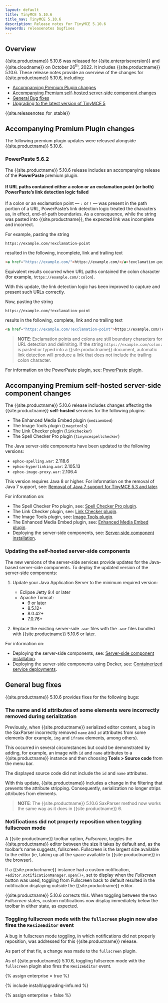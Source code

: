 ```yaml
---
layout: default
title: TinyMCE 5.10.6
title_nav: TinyMCE 5.10.6
description: Release notes for TinyMCE 5.10.6
keywords: releasenotes bugfixes
---
```


## Overview

{{site.productname}} 5.10.6 was released for {{site.enterpriseversion}} and {{site.cloudname}} on October 26<sup>th</sup>, 2022. It includes {{site.productname}} 5.10.6. These release notes provide an overview of the changes for {{site.productname}} 5.10.6, including:

- [Accompanying Premium Plugin changes](#accompanyingpremiumpluginchanges)
- [Accompanying Premium self-hosted server-side component changes](#accompanyingpremiumself-hostedserver-sidecomponentchanges)
- [General Bug fixes](#generalbugfixes)
- [Upgrading to the latest version of TinyMCE 5](#upgradingtothelatestversionoftinymce5)

{{site.releasenotes_for_stable}}

## Accompanying Premium Plugin changes

The following premium plugin updates were released alongside {{site.productname}} 5.10.6.

### PowerPaste 5.6.2

The {{site.productname}} 5.10.6 release includes an accompanying release of the **PowerPaste** premium plugin.

#### If URL paths contained either a colon or an exclamation point (or both) PowerPaste’s link detection logic failed

If a colon or an exclamation point — `:` or `!` — was present in the path portion of a URL, PowerPaste’s link detection logic treated the characters as, in effect, end-of-path boundaries. As a consequence, while the string was pasted into {{site.productname}}, the expected link was incomplete and incorrect.

For example, pasting the string

`https://example.com/!exclamation-point`

resulted in the following, incomplete, link and trailing text

```html
<a href="https://example.com/">https://example.com/</a>!exclamation-point
```
Equivalent results occurred when URL paths contained the colon character (for example, `https://example.com/:colon`).

With this update, the link detection logic has been improved to capture and present such URLs correctly.

Now, pasting the string 

`https://example.com/!exclamation-point`

results in the following, complete, link and no trailing text

```html
<a href="https://example.com/!exclamation-point">https://example.com/!exclamation-point</a>
```

> **NOTE**: Exclamation points and colons are still boundary characters for URL detection and delimiting. If the string `https://example.com/colon:` is pasted or typed into a {{site.productname}} document, automatic link detection will produce a link that does not include the trailing colon character.

For information on the PowerPaste plugin, see: [PowerPaste plugin]({{site.baseurl}}/plugins/premium/powerpaste/).


## Accompanying Premium self-hosted server-side component changes

The {{site.productname}} 5.10.6 release includes changes affecting the {{site.productname}} **self-hosted** services for the following plugins:

- The Enhanced Media Embed plugin (`mediaembed`)
- The Image Tools plugin (`imagetools`)
- The Link Checker plugin (`linkchecker`)
- The Spell Checker Pro plugin (`tinymcespellchecker`)

The Java server-side components have been updated to the following versions:

- `ephox-spelling.war`: 2.118.6
- `ephox-hyperlinking.war`: 2.105.13
- `ephox-image-proxy.war`: 2.106.4

This version requires Java 8 or higher. For information on the removal of Java 7 support, see: [Removal of Java 7 support for TinyMCE 5.3 and later]({{site.baseurl}}/release-notes/release-notes53/#removalofjava7support).

For information on:

- The Spell Checker Pro plugin, see: [Spell Checker Pro plugin]({{site.baseurl}}/plugins/premium/tinymcespellchecker/).
- The Link Checker plugin, see: [Link Checker plugin]({{site.baseurl}}/plugins/premium/linkchecker/).
- The Image Tools plugin, see: [Image Tools plugin]({{site.baseurl}}/plugins/opensource/imagetools/).
- The Enhanced Media Embed plugin, see: [Enhanced Media Embed plugin]({{site.baseurl}}/plugins/premium/mediaembed/).
- Deploying the server-side components, see: [Server-side component installation]({{site.baseurl}}/enterprise/server/).

### Updating the self-hosted server-side components

The new versions of the server-side services provide updates for the Java-based server-side components. To deploy the updated version of the server-side components:

1. Update your Java Application Server to the minimum required version:

    - Eclipse Jetty 9.4 or later
    - Apache Tomcat:
        - 9 or later
        - 8.5.12+
        - 8.0.42+
        - 7.0.76+

2. Replace the existing server-side `.war` files with the `.war` files bundled with {{site.productname}} 5.10.6 or later.

For information on:

- Deploying the server-side components, see: [Server-side component installation]({{site.baseurl}}/enterprise/server/).
- Deploying the server-side components using Docker, see: [Containerized service deployments]({{site.baseurl}}/enterprise/server/dockerservices/).


## General bug fixes

{{site.productname}} 5.10.6 provides fixes for the following bugs:

### The name and id attributes of some elements were incorrectly removed during serialization

Previously, when {{site.productname}} serialized editor content, a bug in the SaxParser incorrectly removed `name` and `id` attributes from some elements (for example, `img` and `iframe` elements, among others).

This occurred in several circumstances but could be demonstrated by adding, for example, an image with `id` and `name` attributes to a {{site.productname}} instance and then choosing **Tools > Source code** from the menu bar.

The displayed source code did not include the `id` and `name` attributes.

With this update, {{site.productname}} includes a change in the filtering that prevents the attribute stripping. Consequently, serialization no longer strips attributes from elements.

> **NOTE**: The {{site.productname}} 5.10.6 SaxParser method now works the same way as it does in {{site.productname}} 6.

### Notifications did not properly reposition when toggling fullscreen mode

A {{site.productname}} toolbar option, *Fullscreen*, toggles the {{site.productname}} editor between the size it takes by default and, as the toolbar’s name suggests, fullscreen. Fullscreen is the largest size available to the editor (ie, taking up all the space available to {{site.productname}} in the browser).

If a {{site.productname}} instance had a custom notification, `+editor.notificationManager.open()+`, set to display when the *Fullscreen* button was used, toggling from Fullscreen back to default resulted in the notification displaying outside the {{site.productname}} editor.

{{site.productname}} 5.10.6 corrects this. When toggling between the two *Fullscreen* states, custom notifications now display immediately below the toolbar in either state, as expected.

### Toggling fullscreen mode with the `fullscreen` plugin now also fires the `ResizeEditor` event

A bug in fullscreen mode toggling, in which notifications did not properly reposition, was addressed for this {{site.productname}} release.

As part of that fix, a change was made to the `fullscreen` plugin.

As of {{site.productname}} 5.10.6, toggling fullscreen mode with the `fullscreen` plugin also fires the `ResizeEditor` event.

{% assign enterprise = true %}

{% include install/upgrading-info.md %}

{% assign enterprise = false %}
